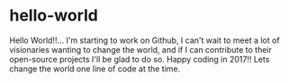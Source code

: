 # hello-world
Hello World!!... I'm starting to work on Github, I can't wait to meet a lot of visionaries wanting to change the world, and if I can contribute to their open-source projects I'll be glad to do so. Happy coding in 2017!! Lets change the world one line of code at the time.
